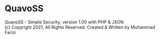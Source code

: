 # QuavoSS
QuavoSS - Simple Security, version 1.00 with PHP &amp; JSON
<br>
(c) Copyright 2021, All Rights Reserved. Created & Written by Muhammad Farizi
